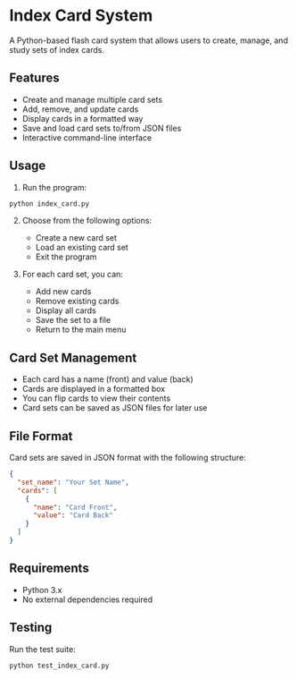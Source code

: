 # Index Card System

A Python-based flash card system that allows users to create, manage, and study sets of index cards.

## Features

- Create and manage multiple card sets
- Add, remove, and update cards
- Display cards in a formatted way
- Save and load card sets to/from JSON files
- Interactive command-line interface

## Usage

1. Run the program:

```bash
python index_card.py
```

2. Choose from the following options:

   - Create a new card set
   - Load an existing card set
   - Exit the program

3. For each card set, you can:
   - Add new cards
   - Remove existing cards
   - Display all cards
   - Save the set to a file
   - Return to the main menu

## Card Set Management

- Each card has a name (front) and value (back)
- Cards are displayed in a formatted box
- You can flip cards to view their contents
- Card sets can be saved as JSON files for later use

## File Format

Card sets are saved in JSON format with the following structure:

```json
{
  "set_name": "Your Set Name",
  "cards": [
    {
      "name": "Card Front",
      "value": "Card Back"
    }
  ]
}
```

## Requirements

- Python 3.x
- No external dependencies required

## Testing

Run the test suite:

```bash
python test_index_card.py
```
